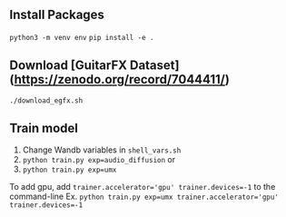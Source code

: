 
## Install Packages
`python3 -m venv env`
`pip install -e .`

## Download [GuitarFX Dataset] (https://zenodo.org/record/7044411/)
`./download_egfx.sh`

## Train model
1. Change Wandb variables in `shell_vars.sh`
2. `python train.py exp=audio_diffusion`
or
2. `python train.py exp=umx`

To add gpu, add `trainer.accelerator='gpu' trainer.devices=-1` to the command-line
Ex. `python train.py exp=umx trainer.accelerator='gpu' trainer.devices=-1`

